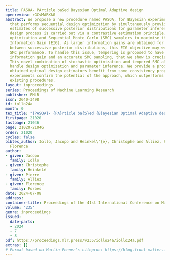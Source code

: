 ```yaml
---
title: PASOA- PArticle baSed Bayesian Optimal Adaptive design
openreview: rGCvMARXkG
abstract: We propose a new procedure named PASOA, for Bayesian experimental design,
  that performs sequential design optimization by simultaneously providing accurate
  estimates of successive posterior distributions for parameter inference. The sequential
  design process is carried out via a contrastive estimation principle, using stochastic
  optimization and Sequential Monte Carlo (SMC) samplers to maximise the Expected
  Information Gain (EIG). As larger information gains are obtained for larger distances
  between successive posterior distributions, this EIG objective may worsen classical
  SMC performance. To handle this issue, tempering is proposed to have both a large
  information gain and an accurate SMC sampling, that we show is crucial for performance.
  This novel combination of stochastic optimization and tempered SMC allows to jointly
  handle design optimization and parameter inference. We provide a proof that the
  obtained optimal design estimators benefit from some consistency property. Numerical
  experiments confirm the potential of the approach, which outperforms other recent
  existing procedures.
layout: inproceedings
series: Proceedings of Machine Learning Research
publisher: PMLR
issn: 2640-3498
id: iollo24a
month: 0
tex_title: "{PASOA}- {PA}rticle ba{S}ed {B}ayesian Optimal Adaptive design"
firstpage: 21020
lastpage: 21046
page: 21020-21046
order: 21020
cycles: false
bibtex_author: Iollo, Jacopo and Heinkel\'{e}, Christophe and Alliez, Pierre and Forbes,
  Florence
author:
- given: Jacopo
  family: Iollo
- given: Christophe
  family: Heinkelé
- given: Pierre
  family: Alliez
- given: Florence
  family: Forbes
date: 2024-07-08
address:
container-title: Proceedings of the 41st International Conference on Machine Learning
volume: '235'
genre: inproceedings
issued:
  date-parts:
  - 2024
  - 7
  - 8
pdf: https://proceedings.mlr.press/v235/iollo24a/iollo24a.pdf
extras: []
# Format based on Martin Fenner's citeproc: https://blog.front-matter.io/posts/citeproc-yaml-for-bibliographies/
---
```

